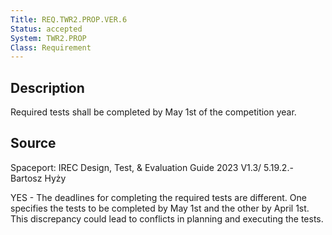 ```yaml
---
Title: REQ.TWR2.PROP.VER.6
Status: accepted
System: TWR2.PROP
Class: Requirement
---
```


## Description

Required tests shall be completed by May 1st of the competition year.

## Source

Spaceport: IREC Design, Test, & Evaluation Guide 2023 V1.3/ 5.19.2.- Bartosz Hyży


YES - The deadlines for completing the required tests are different. One specifies the tests to be completed by May 1st and the other by April 1st. This discrepancy could lead to conflicts in planning and executing the tests.